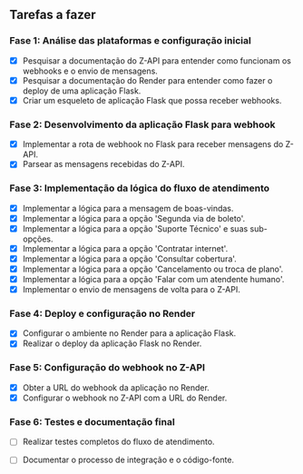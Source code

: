 ## Tarefas a fazer

### Fase 1: Análise das plataformas e configuração inicial
- [x] Pesquisar a documentação do Z-API para entender como funcionam os webhooks e o envio de mensagens.
- [x] Pesquisar a documentação do Render para entender como fazer o deploy de uma aplicação Flask.
- [x] Criar um esqueleto de aplicação Flask que possa receber webhooks.

### Fase 2: Desenvolvimento da aplicação Flask para webhook
- [x] Implementar a rota de webhook no Flask para receber mensagens do Z-API.
- [x] Parsear as mensagens recebidas do Z-API.

### Fase 3: Implementação da lógica do fluxo de atendimento
- [x] Implementar a lógica para a mensagem de boas-vindas.
- [x] Implementar a lógica para a opção 'Segunda via de boleto'.
- [x] Implementar a lógica para a opção 'Suporte Técnico' e suas sub-opções.
- [x] Implementar a lógica para a opção 'Contratar internet'.
- [x] Implementar a lógica para a opção 'Consultar cobertura'.
- [x] Implementar a lógica para a opção 'Cancelamento ou troca de plano'.
- [x] Implementar a lógica para a opção 'Falar com um atendente humano'.
- [x] Implementar o envio de mensagens de volta para o Z-API.

### Fase 4: Deploy e configuração no Render
- [x] Configurar o ambiente no Render para a aplicação Flask.
- [x] Realizar o deploy da aplicação Flask no Render.

### Fase 5: Configuração do webhook no Z-API
- [x] Obter a URL do webhook da aplicação no Render.
- [x] Configurar o webhook no Z-API com a URL do Render.

### Fase 6: Testes e documentação final
- [ ] Realizar testes completos do fluxo de atendimento.
- [ ] Documentar o processo de integração e o código-fonte.

